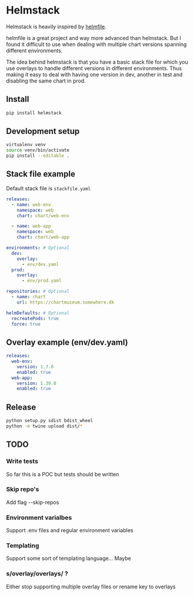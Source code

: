 # Helmstack

Helmstack is heavily inspired by [helmfile](https://github.com/roboll/helmfile).

helmfile is a great project and way more advanced than helmstack. But I found it difficult to use when dealing with multiple chart versions spanning different environments.

The idea behind helmstack is that you have a basic stack file for which you use overlays to handle different versions in different environments. Thus making it easy to deal with having one version in dev, another in test and disabling the same chart in prod.

## Install
```bash
pip install helmstack
```

## Development setup
```bash
virtualenv venv
source venv/bin/activate
pip install --editable .
```

## Stack file example

Default stack file is `stackfile.yaml`
```yaml
releases:
  - name: web-env
    namespace: web
    chart: chart/web-env

  - name: web-app
    namespace: web
    chart: chart/web-app

environments: # Optional
  dev:
    overlay:
      - env/dev.yaml
  prod:
    overlay:
      - env/prod.yaml

repositories: # Optional
  - name: chart
    url: https://chartmuseum.somewhere.dk

helmDefaults: # Optional
  recreatePods: true
  force: true
```

## Overlay example (env/dev.yaml)
```yaml
releases:
  web-env:
    version: 1.7.0
    enabled: true
  web-app:
    version: 1.39.0
    enabled: true
```

## Release
```bash
python setup.py sdist bdist_wheel
python -m twine upload dist/*
```

## TODO

### Write tests
So far this is a POC but tests should be written

### Skip repo's
Add flag --skip-repos

### Environment varialbes
Support .env files and regular environment variables

### Templating
Support some sort of templating language... Maybe

### s/overlay/overlays/ ?
Either stop supporting multiple overlay files or rename key to overlays

